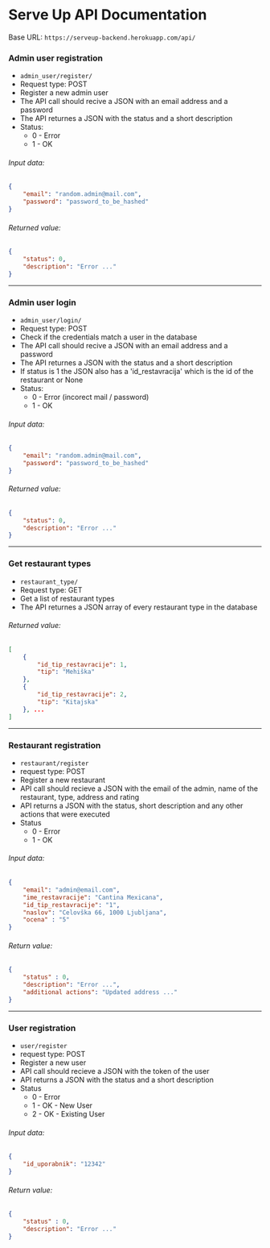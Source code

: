 # Serve Up API Documentation
Base URL: `https://serveup-backend.herokuapp.com/api/`

### Admin user registration  
  - `admin_user/register/`
  - Request type: POST
  - Register a new admin user
  - The API call should recive a JSON with an email address and a password
  - The API returnes a JSON with the status and a short description
  - Status: 
    * 0 - Error
    * 1 - OK
###### Input data:
```JSON
{
    "email": "random.admin@mail.com",
    "password": "password_to_be_hashed"
}
```
###### Returned value:
```JSON
{
    "status": 0,
    "description": "Error ..."
}
```
---
### Admin user login
  - `admin_user/login/`
  - Request type: POST
  - Check if the credentials match a user in the database
  - The API call should recive a JSON with an email address and a password
  - The API returnes a JSON with the status and a short description
  - If status is 1 the JSON also has a 'id_restavracija' which is the id of the restaurant or None
  - Status: 
    * 0 - Error (incorect mail / password)
    * 1 - OK 
###### Input data:
```JSON
{
    "email": "random.admin@mail.com",
    "password": "password_to_be_hashed"
}
```
###### Returned value:
```JSON
{
    "status": 0,
    "description": "Error ..."
}
```
---
### Get restaurant types
  - `restaurant_type/`
  - Request type: GET
  - Get a list of restaurant types
  - The API returnes a JSON array of every restaurant type in the database
###### Returned value:
```JSON
[
    {
        "id_tip_restavracije": 1,
        "tip": "Mehiška"
    },
    {
        "id_tip_restavracije": 2,
        "tip": "Kitajska"
    }, ...
]
```
---
### Restaurant registration
- `restaurant/register`
- request type: POST
- Register a new restaurant
- API call should recieve a JSON with the email of the admin, name of the restaurant, type, address and rating
- API returns a JSON with the status, short description and any other actions that were executed
- Status
  * 0 - Error
  * 1 - OK

###### Input data:  

```JSON
{
    "email": "admin@email.com",
    "ime_restavracije": "Cantina Mexicana",
    "id_tip_restavracije": "1",
    "naslov": "Celovška 66, 1000 Ljubljana",
    "ocena" : "5"
}
```
###### Return value:
```JSON
{
    "status" : 0,
    "description": "Error ...",
    "additional actions": "Updated address ..."
}
```
---
### User registration

- `user/register`
- request type: POST
- Register a new user
- API call should recieve a JSON with the token of the user
- API returns a JSON with the status and a short description
- Status
  * 0 - Error
  * 1 - OK - New User
  * 2 - OK - Existing User

###### Input data:  

```JSON
{
    "id_uporabnik": "12342"
}
```
###### Return value:
```JSON
{
    "status" : 0,
    "description": "Error ..."
}
```
